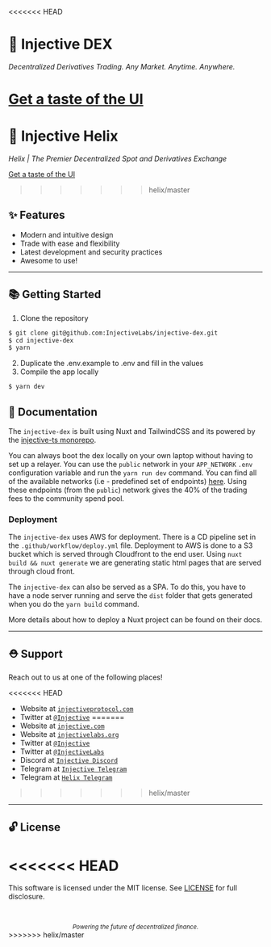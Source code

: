 <<<<<<< HEAD
# 🌟 Injective DEX

_Decentralized Derivatives Trading. Any Market. Anytime. Anywhere._

[Get a taste of the UI](https://injective.exchange)
=======
# 🌟 Injective Helix

_Helix | The Premier Decentralized Spot and Derivatives Exchange_

[Get a taste of the UI](https://helixapp.com)
>>>>>>> helix/master

## ✨ Features

- Modern and intuitive design
- Trade with ease and flexibility
- Latest development and security practices
- Awesome to use!

---

## 📚 Getting Started

1. Clone the repository

```bash
$ git clone git@github.com:InjectiveLabs/injective-dex.git
$ cd injective-dex
$ yarn
```

2. Duplicate the .env.example to .env and fill in the values
3. Compile the app locally

```bash
$ yarn dev
```

## 📖 Documentation

The `injective-dex` is built using Nuxt and TailwindCSS and its powered by the [injective-ts monorepo](https://github.com/InjectiveLabs/injective-ts/).

You can always boot the dex locally on your own laptop without having to set up a relayer. You can use the `public` network in your `APP_NETWORK` `.env` configuration variable and run the `yarn run dev` command. You can find all of the available networks (i.e - predefined set of endpoints) [here](https://github.com/InjectiveLabs/injective-ts/blob/17b1aa5df39d5724baf6262b276980cf722a1cba/packages/networks/src/types.ts#L1). Using these endpoints (from the `public`) network gives the 40% of the trading fees to the community spend pool.

### Deployment

The `injective-dex` uses AWS for deployment. There is a CD pipeline set in the `.github/workflow/deploy.yml` file. Deployment to AWS is done to a S3 bucket which is served through Cloudfront to the end user. Using `nuxt build && nuxt generate` we are generating static html pages that are served through cloud front.

The `injective-dex` can also be served as a SPA. To do this, you have to have a node server running and serve the `dist` folder that gets generated when you do the `yarn build` command.

More details about how to deploy a Nuxt project can be found on their docs.

---

## ⛑ Support

Reach out to us at one of the following places!

<<<<<<< HEAD
- Website at <a href="https://injectiveprotocol.com" target="_blank">`injectiveprotocol.com`</a>
- Twitter at <a href="https://twitter.com/Injective_" target="_blank">`@Injective`</a>
=======
- Website at <a href="https://injective.com" target="_blank">`injective.com`</a>
- Website at <a href="https://injectivelabs.org" target="_blank">`injectivelabs.org`</a>
- Twitter at <a href="https://twitter.com/Injective_" target="_blank">`@Injective`</a>
- Twitter at <a href="https://twitter.com/InjectiveLabs" target="_blank">`@InjectiveLabs`</a>
- Discord at <a href="https://discord.com/invite/NK4qdbv" target="_blank">`Injective Discord`</a>
- Telegram at <a href="https://t.me/joininjective" target="_blank">`Injective Telegram`</a>
- Telegram at <a href="https://t.me/helixapp" target="_blank">`Helix Telegram`</a>
>>>>>>> helix/master

---

## 🔓 License
<<<<<<< HEAD
=======

This software is licensed under the MIT license. See [LICENSE](./LICENSE) for full disclosure.

<p>&nbsp;</p>
<div align="center">
  <sub><em>Powering the future of decentralized finance.</em></sub>
</div>
>>>>>>> helix/master
